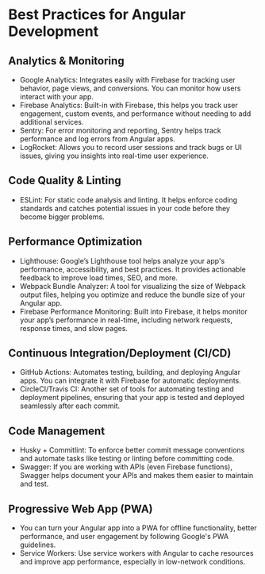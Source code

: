 # Best Practices for Angular Development

## Analytics & Monitoring

- Google Analytics: Integrates easily with Firebase for tracking user behavior,
  page views, and conversions. You can monitor how users interact with your app.
- Firebase Analytics: Built-in with Firebase, this helps you track user
  engagement, custom events, and performance without needing to add additional
  services.
- Sentry: For error monitoring and reporting, Sentry helps track performance and
  log errors from Angular apps.
- LogRocket: Allows you to record user sessions and track bugs or UI issues,
  giving you insights into real-time user experience.

## Code Quality & Linting

- ESLint: For static code analysis and linting. It helps enforce coding
  standards and catches potential issues in your code before they become bigger
  problems.

## Performance Optimization

- Lighthouse: Google’s Lighthouse tool helps analyze your app's performance,
  accessibility, and best practices. It provides actionable feedback to improve
  load times, SEO, and more.
- Webpack Bundle Analyzer: A tool for visualizing the size of Webpack output
  files, helping you optimize and reduce the bundle size of your Angular app.
- Firebase Performance Monitoring: Built into Firebase, it helps monitor your
  app’s performance in real-time, including network requests, response times,
  and slow pages.

## Continuous Integration/Deployment (CI/CD)

- GitHub Actions: Automates testing, building, and deploying Angular apps. You
  can integrate it with Firebase for automatic deployments.
- CircleCI/Travis CI: Another set of tools for automating testing and deployment
  pipelines, ensuring that your app is tested and deployed seamlessly after each
  commit.

## Code Management

- Husky + Commitlint: To enforce better commit message conventions and automate
  tasks like testing or linting before committing code.
- Swagger: If you are working with APIs (even Firebase functions), Swagger helps
  document your APIs and makes them easier to maintain and test.

## Progressive Web App (PWA)

- You can turn your Angular app into a PWA for offline functionality, better
  performance, and user engagement by following Google's PWA guidelines.
- Service Workers: Use service workers with Angular to cache resources and
  improve app performance, especially in low-network conditions.
